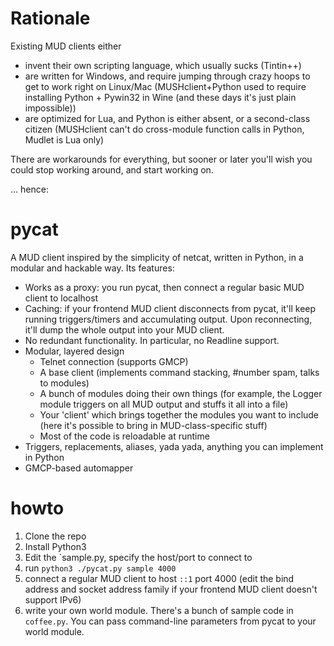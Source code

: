 # Rationale

Existing MUD clients either
- invent their own scripting language, which usually sucks (Tintin++)
- are written for Windows, and require jumping through crazy hoops to get to work right on Linux/Mac (MUSHclient+Python used to require installing Python + Pywin32 in Wine (and these days it's just plain impossible))
- are optimized for Lua, and Python is either absent, or a second-class citizen (MUSHclient can't do cross-module function calls in Python, Mudlet is Lua only)

There are workarounds for everything, but sooner or later you'll wish you could stop working around, and start working on.

... hence:

# pycat

A MUD client inspired by the simplicity of netcat, written in Python, in a modular and hackable way. Its features:
- Works as a proxy: you run pycat, then connect a regular basic MUD client to localhost
- Caching: if your frontend MUD client disconnects from pycat, it'll keep running triggers/timers and accumulating output. Upon reconnecting, it'll dump the whole output into your MUD client.
- No redundant functionality. In particular, no Readline support.
- Modular, layered design
  - Telnet connection (supports GMCP)
  - A base client (implements command stacking, #number spam, talks to modules)
  - A bunch of modules doing their own things (for example, the Logger module triggers on all MUD output and stuffs it all into a file)
  - Your 'client' which brings together the modules you want to include (here it's possible to bring in MUD-class-specific stuff)
  - Most of the code is reloadable at runtime
- Triggers, replacements, aliases, yada yada, anything you can implement in Python
- GMCP-based automapper

# howto

1. Clone the repo
2. Install Python3
3. Edit the `sample.py, specify the host/port to connect to
4. run `python3 ./pycat.py sample 4000`
5. connect a regular MUD client to host `::1` port 4000 (edit the bind address and socket address family if your frontend MUD client doesn't support IPv6) 
6. write your own world module. There's a bunch of sample code in `coffee.py`.  You can pass command-line parameters from pycat to your world module.

